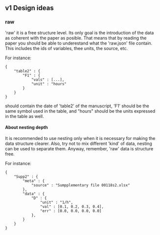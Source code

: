 ## v1 Design ideas

### raw

'raw' it is a free structure level. Its only goal is the introduction of the data as coherent with the paper as posible. That means that by reading the paper you should be able to underestand what the 'raw.json' file contain. This includes the ids of variables, thee units, the source, etc. 

For instance:
```
{
    "table2" : {
        "F1" : {
            "vals" : [...],
            "unit" : "hours"
        }
    }
}
```

should contain the date of 'table2' of the manuscript, 'F1' should be the same symbol used in the table, and "hours" should be the units expressed in the table as well.  

#### About nesting depth

It is recommended to use nesting only when it is necessary for making the data structure clearer. Also, try not to mix different 'kind' of data, nesting can be used to separate them. Anyway, remember, 'raw' data is structure free. 

For instance:

```
{
    "Supp2" : {
        "meta" : {
            "source" : "Sumpplementary file 00118s2.xlsx"
        }, 
        "data" : {
            "D" : {
                "unit" : "1/h",
                "val" : [0.1, 0.2, 0.3, 0.4],
                "err" : [0.0, 0.0, 0.0, 0.0]
            },
        }
    }
}
```